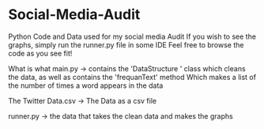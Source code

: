 # Social-Media-Audit
Python Code and Data used for my social media Audit
If you wish to see the graphs, simply run the runner.py file in some IDE
Feel free to browse the code as you see fit!

What is what
main.py -> contains the 'DataStructure ' class which cleans the data, as well as contains the 'frequanText' method
Which makes a list of the number of times a word appears in the data

The Twitter Data.csv -> The Data as a csv file

runner.py -> the data that takes the clean data and makes the graphs
